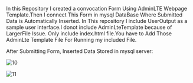 In this Repository I created a convocation Form Using AdminLTE Webpage Template.Then I connect This Form in mysql DataBase Where Submitted Data is Automatically Inserted. In This repository I include UserOutput as a sample user interface.I donot include AdminLteTemplate because of LargerFile Issue. Only include index.html file.You have to Add Those AdminLte Template  File For Running my included File.

After Submitting Form, Inserted Data  Stored in mysql server:

![10](https://github.com/Ajij120386/ConvocationFormUsingAdminLTE/assets/66430791/f5999aae-6792-4852-b015-73a901b76c85)


![11](https://github.com/Ajij120386/ConvocationFormUsingAdminLTE/assets/66430791/798f9fce-ab18-438b-a41b-00c0e26f69a6)




